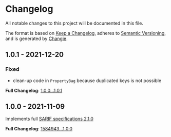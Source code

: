 <!-- markdownlint-disable MD013 -->
# Changelog

All notable changes to this project will be documented in this file.

The format is based on [Keep a Changelog](https://keepachangelog.com/en/1.0.0/),
adheres to [Semantic Versioning](https://semver.org/spec/v2.0.0.html),
and is generated by [Changie](https://github.com/miniscruff/changie).

## 1.0.1 - 2021-12-20

### Fixed

- clean-up code in `PropertyBag` because duplicated keys is not possible

**Full Changelog**: [1.0.0...1.0.1](https://github.com/llaville/sarif-php-sdk/compare/1.0.0...1.0.1)

## 1.0.0 - 2021-11-09

Implements full [SARIF specifications 2.1.0](https://docs.oasis-open.org/sarif/sarif/v2.1.0/sarif-v2.1.0.html)

**Full Changelog**: [1584943...1.0.0](https://github.com/llaville/sarif-php-sdk/compare/1584943...1.0.0)
